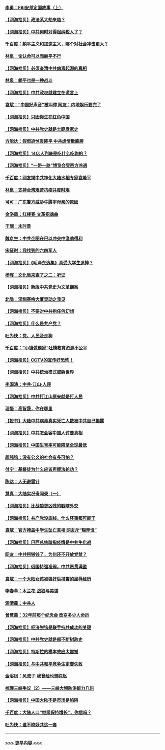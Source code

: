 #### [李勇：FBI安邦定国故事（上）](../pages/nsc993/n12987749.md?t=06010802) 
#### [【网海拾贝】政法系大劫来临？](../pages/nsc993/n12987596.md?t=06010802) 
#### [【网海拾贝】中共何时对得起纳税人了？](../pages/nsc993/n12985578.md?t=06010802) 
#### [千百度：躺平主义和加速主义，哪个对社会冲击更大？](../pages/nsc993/n12985512.md?t=06010802) 
#### [林泉：论认命可以而躺平不行](../pages/nsc993/n12985505.md?t=06010802) 
#### [【网海拾贝】必须查清中共病毒起源的真相](../pages/nsc993/n12984276.md?t=06010802) 
#### [林泉：躺平也是一种战斗](../pages/nsc993/n12984194.md?t=06010802) 
#### [【网海拾贝】中共政权就建立在谎言上](../pages/nsc993/n12981880.md?t=06010802) 
#### [袁斌：“中国好声音”被叫停 网友：内地娱乐要完了](../pages/nsc993/n12981826.md?t=06010802) 
#### [【网海拾贝】只因你生在红色中国](../pages/nsc993/n12979096.md?t=06010802) 
#### [【网海拾贝】中共党史就是土匪发家史](../pages/nsc993/n12976478.md?t=06010802) 
#### [方能达：假借追悼袁隆平 中共虚情散臊腥](../pages/nsc993/n12976396.md?t=06010802) 
#### [【网海拾贝】14亿人到底是吃什么吃饱的？](../pages/nsc993/n12974125.md?t=06010802) 
#### [【网海拾贝】“一带一路”博览会受西方冷遇](../pages/nsc993/n12971787.md?t=06010802) 
#### [千百度：网友揭中共神化大陆水稻专家袁隆平](../pages/nsc993/n12971733.md?t=06010802) 
#### [林泉：支持台湾艰苦抗疫共度时艰](../pages/nsc993/n12971350.md?t=06010802) 
#### [可可：广东警方威胁牛腾宇母亲的原因](../pages/nsc993/n12971100.md?t=06010802) 
#### [金浴凤：红楼春·文革招魂曲](../pages/nsc993/n12970354.md?t=06010802) 
#### [千瑞：末时景](../pages/nsc993/n12970337.md?t=06010802) 
#### [魏京生：中共企图在巴以冲突中渔翁得利](../pages/nsc993/n12970286.md?t=06010802) 
#### [宋征时：我找到的六四军人](../pages/nsc993/n12970213.md?t=06010802) 
#### [【网海拾贝】《毛泽东选集》真受大学生追捧？](../pages/nsc993/n12968779.md?t=06010802) 
#### [杨晖：文化局来查了之二：听证](../pages/nsc993/n12966528.md?t=06010802) 
#### [【网海拾贝】新版中共党史为文革翻案](../pages/nsc993/n12967526.md?t=06010802) 
#### [北隐：深圳赛格大厦晃动之我见](../pages/nsc993/n12967393.md?t=06010802) 
#### [【网海拾贝】不要对中共抱任何幻想](../pages/nsc993/n12965222.md?t=06010802) 
#### [【网海拾贝】什么是共产党？](../pages/nsc993/n12962781.md?t=06010802) 
#### [吐为快：党、人民及走狗](../pages/nsc993/n12962747.md?t=06010802) 
#### [千百度：“小镇做题家”吐槽教育资源不公平](../pages/nsc993/n12962705.md?t=06010802) 
#### [【网海拾贝】CCTV的宣传好恐怖！](../pages/nsc993/n12959984.md?t=06010802) 
#### [【网海拾贝】中共统治模式威胁世界](../pages/nsc993/n12957622.md?t=06010802) 
#### [李国涛：中共‧江山‧人民](../pages/nsc993/n12957502.md?t=06010802) 
#### [【网海拾贝】中共打江山原来就是打人民](../pages/nsc993/n12954345.md?t=06010802) 
#### [理悟：高智晟，你在哪里](../pages/nsc993/n12953115.md?t=06010802) 
#### [【投书】大陆中共病毒真实死亡人数被中共自己揭露](../pages/nsc993/n12953050.md?t=06010802) 
#### [【网海拾贝】中共怎会容中国人讨要真相](../pages/nsc993/n12952161.md?t=06010802) 
#### [【网海拾贝】中国生育率可能降至全球最低](../pages/nsc993/n12948793.md?t=06010802) 
#### [颜纯钩：没有公义的社会有多可怕？](../pages/nsc993/n12947626.md?t=06010802) 
#### [付宁：基督徒为什么应该声援法轮功？](../pages/nsc993/n12947233.md?t=06010802) 
#### [陈达：人无避雷针](../pages/nsc993/n12947098.md?t=06010802) 
#### [慧真：大陆实况奇闻录（一）](../pages/nsc993/n12945811.md?t=06010802) 
#### [【网海拾贝】比战狼更凶残的戳瞎外交](../pages/nsc993/n12945717.md?t=06010802) 
#### [【网海拾贝】共产党没底线，什么坏事都可能干](../pages/nsc993/n12942090.md?t=06010802) 
#### [袁斌：官方掩盖中学生坠亡真相 网友斥“糊弄谁”](../pages/nsc993/n12942029.md?t=06010802) 
#### [【网海拾贝】巴西总统暗指疫情是中共生化战](../pages/nsc993/n12938999.md?t=06010802) 
#### [网友：中共捞够钱了，为何还不开放党禁？](../pages/nsc993/n12938952.md?t=06010802) 
#### [【网海拾贝】俄国恃强凌弱，中共恶贯满盈](../pages/nsc993/n12936626.md?t=06010802) 
#### [袁斌：一个大陆女孩被强奸后报警的屈辱经历](../pages/nsc993/n12936547.md?t=06010802) 
#### [李春草：木兰花·战狼与美谍](../pages/nsc993/n12935995.md?t=06010802) 
#### [源清晨：中共人](../pages/nsc993/n12935589.md?t=06010802) 
#### [曾慧燕：32年前那个纪念会 改变多少人命运](../pages/nsc993/n12934233.md?t=06010802) 
#### [【网海拾贝】经济脱钩是联手抗共成功的关键](../pages/nsc993/n12934176.md?t=06010802) 
#### [【网海拾贝】中共党史就是部不断树敌史](../pages/nsc993/n12932844.md?t=06010802) 
#### [【网海拾贝】特斯拉的模本效应太震撼](../pages/nsc993/n12925626.md?t=06010802) 
#### [【网海拾贝】与中共和平竞争注定要失败](../pages/nsc993/n12923326.md?t=06010802) 
#### [金浴凤：风流子‧我曾经也想姓赵](../pages/nsc993/n12920911.md?t=06010802) 
#### [梳理三峡争议（2）——三峡大坝防洪能力几何](../pages/nsc993/n12920173.md?t=06010802) 
#### [【网海拾贝】中国大陆不是市场是陷阱](../pages/nsc993/n12920143.md?t=06010802) 
#### [千百度：大陆人口“继续保持增长”，你信吗？](../pages/nsc993/n12918946.md?t=06010802) 
#### [吐为快：谁不晓妖共这一套](../pages/nsc993/n12918941.md?t=06010802) 

----
#### [ >>> 更早内容 <<< ](../indexes/nsc993-earlier.md)
